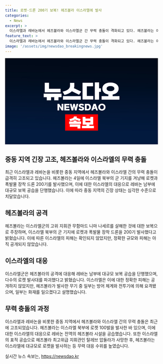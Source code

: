 ```yaml
---
title: 로켓·드론 200기 보복! 헤즈볼라 이스라엘에 발사
categories:
  - News
excerpt: >
  이스라엘과 레바논에서 헤즈볼라와 이스라엘군 간 무력 충돌이 격화되고 있다. 헤즈볼라는 이스라엘 북부의 군 기지를 겨냥해 로켓과 폭발물 장착 드론 200기를 발사했고, 이에 이스라엘군은 대규모 보복 공습을 진행했다. 이전에도 헤즈볼라는 나세르 고위 지휘관의 사망에 대한 보복으로 로켓 100발을 발사한 적 있으며, 이에 이스라엘은 레바논 내 헤즈볼라 시설을 공습했다. 최근 탈레브 압둘라의 사망으로 무력 대응이 더욱 격화되고 있는 상황이다.
feature_text: >
  이스라엘과 레바논에서 헤즈볼라와 이스라엘군 간 무력 충돌이 격화되고 있다. 헤즈볼라는 이스라엘 북부의 군 기지를 겨냥해 로켓과 폭발물 장착 드론 200기를 발사했고, 이에 이스라엘군은 대규모 보복 공습을 진행했다. 이전에도 헤즈볼라는 나세르 고위 지휘관의 사망에 대한 보복으로 로켓 100발을 발사한 적 있으며, 이에 이스라엘은 레바논 내 헤즈볼라 시설을 공습했다. 최근 탈레브 압둘라의 사망으로 무력 대응이 더욱 격화되고 있는 상황이다.
image: '/assets/img/newsdao_breakingnews.jpg'
---
```


<p><img src="/assets/img/newsdao_breakingnews.jpg" alt="koreaapp 속보" /></p>

<h2 data-ke-size="size26">중동 지역 긴장 고조, 헤즈볼라와 이스라엘의 무력 충돌</h2>

<p data-ke-size="size16">최근 이스라엘과 레바논을 비롯한 중동 지역에서 헤즈볼라와 이스라엘 간의 무력 충돌이 급격히 고조되고 있습니다. 헤즈볼라는 4일에 이스라엘 북부의 군 기지를 겨냥해 로켓과 폭발물 장착 드론 200기를 발사했으며, 이에 대한 이스라엘의 대응으로 레바논 남부에 대규모 보복 공습을 단행했습니다. 이에 따라 중동 지역의 긴장 상태는 심각한 수준으로 치달았습니다.</p>

<h2 data-ke-size="size24">헤즈볼라의 공격</h2>

<p data-ke-size="size16">헤즈볼라는 이스라엘군의 고위 지휘관 무함마드 니마 나세르를 살해한 것에 대한 보복으로 주장하며, 이스라엘 북부의 군 기지에 로켓과 폭발물 장착 드론을 200기 발사했다고 밝혔습니다. 이에 따른 이스라엘의 피해는 확인되지 않았지만, 정확한 규모와 피해는 아직 공개되지 않았습니다.</p>

<h2 data-ke-size="size24">이스라엘의 대응</h2>

<p data-ke-size="size16">이스라엘군은 헤즈볼라의 공격에 대응해 레바논 남부에 대규모 보복 공습을 단행했으며, 다수의 로켓 발사대를 파괴했다고 밝혔습니다. 이스라엘은 이에 대한 정확한 피해는 공개하지 않았지만, 헤즈볼라가 발사한 무기 중 일부는 방어 체계와 전투기에 의해 요격됐으며, 일부는 화재를 일으켰다고 설명했습니다.</p>

<h2 data-ke-size="size24">무력 충돌의 과정</h2>

<p data-ke-size="size16">이스라엘과 레바논을 비롯한 중동 지역에서 헤즈볼라와 이스라엘 간의 무력 충돌은 최근에 고조되었습니다. 헤즈볼라는 이스라엘 북부에 로켓 100발을 발사한 바 있으며, 이에 대한 이스라엘의 대응으로 레바논 전역의 헤즈볼라 시설을 공습했습니다. 또한 이스라엘의 표적 공습으로 헤즈볼라 최고위급 지휘관인 탈레브 압둘라가 사망한 후, 헤즈볼라는 이스라엘에 대규모로 로켓을 발사하는 등 무력 대응 수위를 높였습니다.</p>
실시간 뉴스 속보는, <a href="https://newsdao.kr" rel="dofollow">https://newsdao.kr</a>


